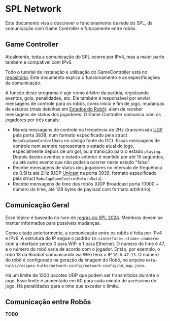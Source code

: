 # SPL Network

Este documento visa a descrever o funcionamento da rede do SPL, da comunicação com Game Controller e futuramente entre robôs.

## Game Controller

Atualmente, toda a comunicação do SPL ocorre por IPv4, mas a maior parte também é compatível com IPv6.  

Todo o tutorial de instalação e utilização do GameController está no [repositório](https://github.com/RoboCup-SPL/GameController3). Este documento explica o funcionamento e as especificações da comunicação.

A função deste programa é agir como árbitro da partida, registrando eventos, gols, penalidades, etc. Ele também é responsável por enviar mensagens de controle para os robôs, como início e fim de jogo, mudanças de estados (mais detalhes em [Estados do Robô](./estados_do_robo.md)), além de receber mensagens de status dos jogadores.
O Game Controller comunica com os jogadores por três canais:

- Manda messagens de controle na frequência de 2Hz (transmissão [UDP](https://www.alura.com.br/artigos/quais-as-diferencas-entre-o-tcp-e-o-udp) pela porta 3838, num formato especificado pela struct `RoboCupGameControlData` no código fonte do GC). Essas mensagens de controle nem sempre representam o estado atual do jogo, especialmente depois de um gol, ou a transição para o estado `playing`. Depois destes eventos o estado anterior é mantido por até 15 segundos, ou até outro evento que não poderia ocorrer neste estado "falso".
- Recebe mensagens de status dos jogadores no intervalo de frequência de 0.5Hz até 2Hz (UDP [Unicast](https://www.eletronet.com/blog/entenda-a-diferenca-entre-unicast-multicast-e-broadcast/) na porta 3939, formato especificado pela struct `RoboCupGameControlReturnData`).
- Recebe mensagens de time dos robôs (UDP Broadcast porta 10000 + número do time, até 128 bytes de payload com formato arbitrário).

## Comunicação Geral

Esse tópico é baseado no livro de [regras do SPL 2024](https://spl.robocup.org/wp-content/uploads/SPL-Rules-2024.pdf). Membros devem se manter informados para possíveis mudanças.

Como citado anteriormente, a comunicação entre os robôs é feita por IPv4 e IPv6. A estrutura do IP segue o padrão `10.<interface>.<time>.<número>` com a interface sendo 0 para WiFi e 1 para Ethernet. O número do time é 47, e o número do robô varia de acordo com o jogador. Então, por exemplo, o robô 13 da Rinobot comunicando via WiFi teria o IP `10.0.47.13`. O número do robô é configurado na geração da imagem do Robô, no arquivo `meta-hulks/recipes-hulks/network-config/network-config/id_map.json`.

Há um limite de 1200 pacotes UDP que podem ser transmitidos durante o jogo. Esse limite é aumentado em 60 para cada minuto de acréscimo do jogo. Há penalidades para o time que exceder o limite.

## Comunicação entre Robôs
**TODO**